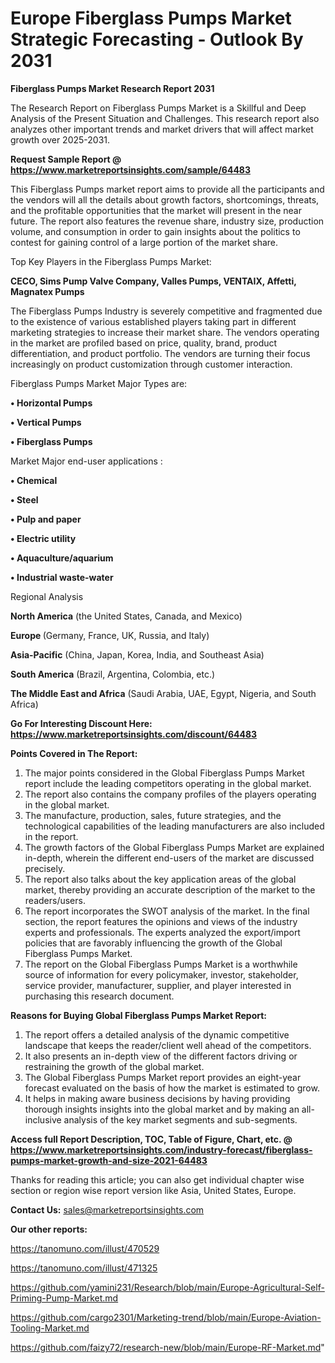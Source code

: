 # Europe Fiberglass Pumps Market Strategic Forecasting - Outlook By 2031

<strong>Fiberglass Pumps Market Research Report 2031</strong>

The Research Report on Fiberglass Pumps Market is a Skillful and Deep Analysis of the Present Situation and Challenges. This research report also analyzes other important trends and market drivers that will affect market growth over 2025-2031.

<strong>Request Sample Report @ <a href=https://www.marketreportsinsights.com/sample/64483>https://www.marketreportsinsights.com/sample/64483</a></strong>

This Fiberglass Pumps market report aims to provide all the participants and the vendors will all the details about growth factors, shortcomings, threats, and the profitable opportunities that the market will present in the near future. The report also features the revenue share, industry size, production volume, and consumption in order to gain insights about the politics to contest for gaining control of a large portion of the market share.

Top Key Players in the Fiberglass Pumps Market:

<strong>CECO, Sims Pump Valve Company, Valles Pumps, VENTAIX, Affetti, Magnatex Pumps</strong>

The Fiberglass Pumps Industry is severely competitive and fragmented due to the existence of various established players taking part in different marketing strategies to increase their market share. The vendors operating in the market are profiled based on price, quality, brand, product differentiation, and product portfolio. The vendors are turning their focus increasingly on product customization through customer interaction.

Fiberglass Pumps Market Major Types are:

<strong>• Horizontal Pumps

• Vertical Pumps

• Fiberglass Pumps</strong>

Market Major end-user applications :

<strong>• Chemical

• Steel

• Pulp and paper

• Electric utility

• Aquaculture/aquarium

• Industrial waste-water</strong>

Regional Analysis

</u><strong><b>North America</b></strong> (the United States, Canada, and Mexico)

<strong><b>Europe </b></strong>(Germany, France, UK, Russia, and Italy)

<strong><b>Asia-Pacific</b></strong> (China, Japan, Korea, India, and Southeast Asia)

<strong><b>South America</b></strong> (Brazil, Argentina, Colombia, etc.)

<strong><b>The Middle East and Africa</b></strong> (Saudi Arabia, UAE, Egypt, Nigeria, and South Africa)

<strong>Go For Interesting Discount Here: <a href=https://www.marketreportsinsights.com/discount/64483>https://www.marketreportsinsights.com/discount/64483</a></strong>

<strong>Points Covered in The Report:</strong>
<ol>
  <li>The major points considered in the Global Fiberglass Pumps Market report include the leading competitors operating in the global market.</li>
  <li>The report also contains the company profiles of the players operating in the global market.</li>
  <li>The manufacture, production, sales, future strategies, and the technological capabilities of the leading manufacturers are also included in the report.</li>
  <li>The growth factors of the Global Fiberglass Pumps Market are explained in-depth, wherein the different end-users of the market are discussed precisely.</li>
  <li>The report also talks about the key application areas of the global market, thereby providing an accurate description of the market to the readers/users.</li>
  <li>The report incorporates the SWOT analysis of the market. In the final section, the report features the opinions and views of the industry experts and professionals. The experts analyzed the export/import policies that are favorably influencing the growth of the Global Fiberglass Pumps Market.</li>
  <li>The report on the Global Fiberglass Pumps Market is a worthwhile source of information for every policymaker, investor, stakeholder, service provider, manufacturer, supplier, and player interested in purchasing this research document.</li>
</ol>
<strong>Reasons for Buying Global Fiberglass Pumps Market Report:</strong>

<ol>
  <li>The report offers a detailed analysis of the dynamic competitive landscape that keeps the reader/client well ahead of the competitors.</li>
  <li>It also presents an in-depth view of the different factors driving or restraining the growth of the global market.</li>
  <li>The Global Fiberglass Pumps Market report provides an eight-year forecast evaluated on the basis of how the market is estimated to grow.</li>
  <li>It helps in making aware business decisions by having providing thorough insights insights into the global market and by making an all-inclusive analysis of the key market segments and sub-segments.</li>
</ol>
<strong>Access full Report Description, TOC, Table of Figure, Chart, etc. @ <a href=https://www.marketreportsinsights.com/industry-forecast/fiberglass-pumps-market-growth-and-size-2021-64483>https://www.marketreportsinsights.com/industry-forecast/fiberglass-pumps-market-growth-and-size-2021-64483</a></strong>


Thanks for reading this article; you can also get individual chapter wise section or region wise report version like Asia, United States, Europe.

<strong>Contact Us:</strong>
sales@marketreportsinsights.com

<strong>Our other reports:</strong>

<a href=https://tanomuno.com/illust/470529>https://tanomuno.com/illust/470529</a>

<a href=https://tanomuno.com/illust/471325>https://tanomuno.com/illust/471325</a>

<a href=https://github.com/yamini231/Research/blob/main/Europe-Agricultural-Self-Priming-Pump-Market.md>https://github.com/yamini231/Research/blob/main/Europe-Agricultural-Self-Priming-Pump-Market.md</a>

<a href=https://github.com/cargo2301/Marketing-trend/blob/main/Europe-Aviation-Tooling-Market.md>https://github.com/cargo2301/Marketing-trend/blob/main/Europe-Aviation-Tooling-Market.md</a>

<a href=https://github.com/faizy72/research-new/blob/main/Europe-RF-Market.md>https://github.com/faizy72/research-new/blob/main/Europe-RF-Market.md</a>"
